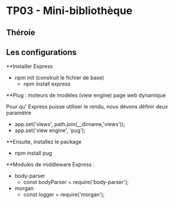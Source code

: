 # TP03 - Mini-bibliothèque

## Théroie

## Les configurations

**Installer Express

* npm init (construit le fichier de base)
    * npm install express

**Plug : moteurs de modèles (view engine) page web dynamique

Pour qu' Express puisse utiliser le rendu, nous devons définir deux paramètre

* app.set('views', path.join(__dirname,'views'));
* app.set('view engine', 'pug');

**Ensuite, installez le package
* npm install pug

**Modules de middleware Express :
* body-parser
  * const bodyParser = require('body-parser');
* morgan
    * const logger = require('morgan');

